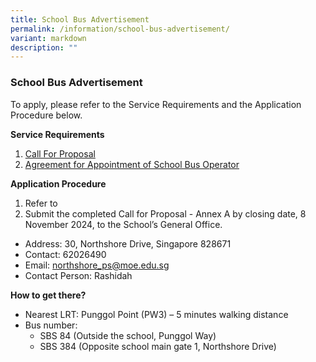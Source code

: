 ```yaml
---
title: School Bus Advertisement
permalink: /information/school-bus-advertisement/
variant: markdown
description: ""
---
```

### **School Bus Advertisement** 
To apply, please refer to the Service Requirements and the Application Procedure below.

**Service Requirements**  
1. [Call For Proposal](/files/building%20process%20PDF-C.pdf)
2. [Agreement for Appointment of School Bus Operator](/files/Student%20iCON%20Onboarding%20Guide.pdf)

**Application Procedure**   
1. Refer to
2. Submit the completed Call for Proposal - Annex A by closing date, 8 November 2024, to the School’s General Office.  

* Address:  30, Northshore Drive, Singapore 828671  
* Contact:  62026490  
* Email: northshore_ps@moe.edu.sg   
* Contact Person: Rashidah  

**How to get there?**  
* Nearest LRT: Punggol Point (PW3) – 5 minutes walking distance  
* Bus number:
	* SBS 84 (Outside the school, Punggol Way)
	* SBS 384 (Opposite school main gate 1, Northshore Drive)